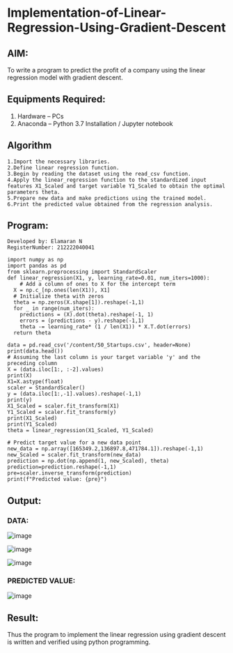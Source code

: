 # Implementation-of-Linear-Regression-Using-Gradient-Descent

## AIM:
To write a program to predict the profit of a company using the linear regression model with gradient descent.

## Equipments Required:
1. Hardware – PCs
2. Anaconda – Python 3.7 Installation / Jupyter notebook

## Algorithm
```
1.Import the necessary libraries.
2.Define linear regression function.
3.Begin by reading the dataset using the read_csv function. 
4.Apply the linear_regression function to the standardized input features X1_Scaled and target variable Y1_Scaled to obtain the optimal parameters theta.
5.Prepare new data and make predictions using the trained model.
6.Print the predicted value obtained from the regression analysis.
```

## Program:
```
Developed by: Elamaran N
RegisterNumber: 212222040041

import numpy as np
import pandas as pd
from sklearn.preprocessing import StandardScaler
def linear_regression(X1, y, learning_rate=0.01, num_iters=1000):
    # Add a column of ones to X for the intercept term 
  X = np.c_[np.ones(len(X1)), X1]
  # Initialize theta with zeros
  theta = np.zeros(X.shape[1]).reshape(-1,1)
  for _ in range(num_iters):
    predictions = (X).dot(theta).reshape(-1, 1)
    errors = (predictions - y).reshape(-1,1)
    theta -= learning_rate* (1 / len(X1)) * X.T.dot(errors)
  return theta

data = pd.read_csv('/content/50_Startups.csv', header=None)
print(data.head())
# Assuming the last column is your target variable 'y' and the preceding column 
X = (data.iloc[1:, :-2].values)
print(X)
X1=X.astype(float)
scaler = StandardScaler()
y = (data.iloc[1:,-1].values).reshape(-1,1)
print(y)
X1_Scaled = scaler.fit_transform(X1)
Y1_Scaled = scaler.fit_transform(y)
print(X1_Scaled)
print(Y1_Scaled)
theta = linear_regression(X1_Scaled, Y1_Scaled)

# Predict target value for a new data point
new_data = np.array([165349.2,136897.8,471784.1]).reshape(-1,1)
new_Scaled = scaler.fit_transform(new_data)
prediction = np.dot(np.append(1, new_Scaled), theta)
prediction=prediction.reshape(-1,1)
pre=scaler.inverse_transform(prediction)
print(f"Predicted value: {pre}")

```

## Output:
### DATA:
![image](https://github.com/ShakthiSundar-K/Implementation-of-Linear-Regression-Using-Gradient-Descent/assets/128116143/ffc0b251-fd0f-4bbb-8427-3e7ceac8aa88)

![image](https://github.com/ShakthiSundar-K/Implementation-of-Linear-Regression-Using-Gradient-Descent/assets/128116143/a879e9b0-7753-4df0-89f9-f062ccc25120)

![image](https://github.com/ShakthiSundar-K/Implementation-of-Linear-Regression-Using-Gradient-Descent/assets/128116143/f93c11cd-cc0b-4698-b57b-cf7282b87134)
### PREDICTED VALUE:
![image](https://github.com/ShakthiSundar-K/Implementation-of-Linear-Regression-Using-Gradient-Descent/assets/128116143/5d0b22d2-5d7c-4622-8e5d-38592f2f134d)






## Result:
Thus the program to implement the linear regression using gradient descent is written and verified using python programming.
